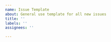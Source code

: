 ```yaml
---
name: Issue Template
about: General use template for all new issues
title: ''
labels: ''
assignees: ''

---
```


<!--

Hi there!

Thanks for taking the time to notify the community of an issue or sharing your thoughts for a new feature.

Please be as detailed as possible so others know exactly what you're talking about.

For bugs, please include:
• Version of Directus
• Error message (if any)
• Steps to reproduce
• PHP version
• MySQL version
• Webserver + version

Thanks!

-->
